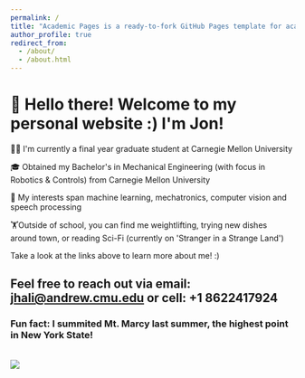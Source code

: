 ```yaml
---
permalink: /
title: "Academic Pages is a ready-to-fork GitHub Pages template for academic personal websites"
author_profile: true
redirect_from: 
  - /about/
  - /about.html
---
```


# 👋 Hello there! Welcome to my personal website :) I'm Jon!


👨‍💻 I'm currently a final year graduate student at Carnegie Mellon University

🎓 Obtained my Bachelor's in Mechanical Engineering (with focus in Robotics & Controls) from Carnegie Mellon University

🔬 My interests span machine learning, mechatronics, computer vision and speech processing

🏋️Outside of school, you can find me weightlifting, trying new dishes around town, or reading Sci-Fi (currently on 'Stranger in a Strange Land')


Take a look at the links above to learn more about me! :)
## Feel free to reach out via email: jhali@andrew.cmu.edu or cell: +1 8622417924


### Fun fact: I summited Mt. Marcy last summer, the highest point in New York State! 
<br/><img src='/images/IMG_8847.png'>


